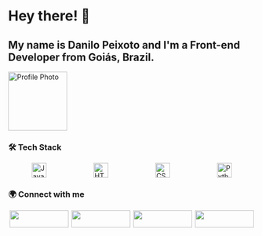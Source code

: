 # Hey there! 👋

## My name is Danilo Peixoto and I'm a Front-end Developer from Goiás, Brazil.

<img src="https://media.licdn.com/dms/image/v2/D4D03AQHy7GEZaEKRtA/profile-displayphoto-shrink_800_800/B4DZVhgYqBGcAg-/0/1741097635600?e=1749081600&v=beta&t=TCEs-Si3XRw8vHDU65wUfMC_x8AuxvmAsUIl0tlip7Q" alt="Profile Photo" width="120" height="120">

### 🛠️ Tech Stack

<div style="display: flex; justify-content: space-around; flex-wrap: wrap;">
    <img src="https://cdn.jsdelivr.net/gh/devicons/devicon/icons/javascript/javascript-original.svg" width="30" alt="JavaScript">
    <img src="https://cdn.jsdelivr.net/gh/devicons/devicon/icons/html5/html5-original.svg" width="30" alt="HTML5">
    <img src="https://cdn.jsdelivr.net/gh/devicons/devicon/icons/css3/css3-original.svg" width="30" alt="CSS3">
    <img src="https://cdn.jsdelivr.net/gh/devicons/devicon/icons/python/python-original.svg" width="30" alt="Python">
</div>

### 🌍 Connect with me

<div style="display: flex; justify-content: space-around; flex-wrap: wrap;">
    <a href="https://instagram.com"><img src="https://img.shields.io/static/v1?message=Instagram&logo=instagram&label=&color=E4405F&logoColor=white&labelColor=&style=for-the-badge" width="120" height="35"></a>  
    <a href="https://discord.com"><img src="https://img.shields.io/static/v1?message=Discord&logo=discord&label=&color=7289DA&logoColor=white&labelColor=&style=for-the-badge" width="120" height="35"></a>  
    <a href="mailto:seuemail@gmail.com"><img src="https://img.shields.io/static/v1?message=Gmail&logo=gmail&label=&color=D14836&logoColor=white&labelColor=&style=for-the-badge" width="120" height="35"></a>  
    <a href="https://linkedin.com/in/seu-perfil"><img src="https://img.shields.io/static/v1?message=LinkedIn&logo=linkedin&label=&color=0077B5&logoColor=white&labelColor=&style=for-the-badge" width="120" height="35"></a>  
</div>
